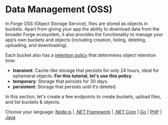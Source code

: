 # Data Management (OSS)

In Forge OSS (Object Storage Service), files are stored as objects in buckets. Apart from giving your app the ability to download data from the broader Forge ecosystem, it also provides the functionality to manage your app’s own buckets and objects (including creation, listing, deleting, uploading, and downloading).

Each bucket also has a [retention policy](https://developer.autodesk.com/en/docs/data/v2/overview/retention-policy/) that determines object retention time:

 - **transient**: Cache-like storage that persists for only 24 hours, ideal for ephemeral objects. **For this tutorial, let's use this policy**.
 - **temporary**: Storage that persists for 30 days.
 - **persistent**: Storage that persists until it’s deleted.

In this section, let's create a few endpoints to create buckets, upload files, and list buckets & objects.
 
Choose your language: [Node.js](datamanagement/oss/nodejs) | [.NET Framework](datamanagement/oss/net) | [.NET Core](datamanagement/oss/netcore) | [Go](datamanagement/oss/go) | [PHP](datamanagement/oss/php) | [Java](datamanagement/oss/java)

